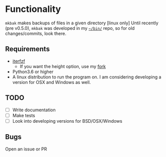 # Functionality
`mkbak` makes backups of files in a given directory \[linux only]
Until recently (pre v0.5.0), `mkbak` was developed in my [`~/bin/`](https://github.com/sudo-julia/bin) repo, so for old changes/commits, look there.


## Requirements
  - [iterfzf](https://github.com/dahlia/iterfzf)
    - If you want the height option, use my [fork](https://github.com/sudo-julia/iterfzf)
  - Python3.6 or higher
  - A linux distribution to run the program on. I am considering developing a version for OSX and Windows as well.

## TODO
- [ ] Write documentation
- [ ] Make tests
- [ ] Look into developing versions for BSD/OSX/Windows

## Bugs
Open an issue or PR
